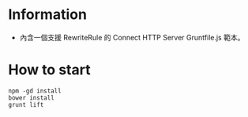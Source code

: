 # Information
- 內含一個支援 RewriteRule 的 Connect HTTP Server Gruntfile.js 範本。

# How to start
~~~
npm -gd install
bower install
grunt lift
~~~
